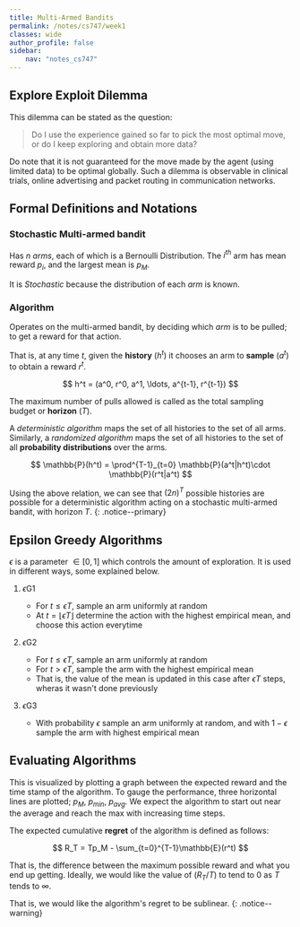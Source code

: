 ```yaml
---
title: Multi-Armed Bandits
permalink: /notes/cs747/week1
classes: wide
author_profile: false
sidebar:
    nav: "notes_cs747"
---
```

<script type="text/javascript" src="https://code.jquery.com/jquery-1.7.1.min.js"></script>

<script type="text/x-mathjax-config">
  MathJax.Hub.Config({
    tex2jax: {
      inlineMath: [ ['$','$'], ["\\(","\\)"] ],
      processEscapes: true
    }
  });
</script>
<script type="text/javascript" async src="https://cdnjs.cloudflare.com/ajax/libs/mathjax/2.7.5/latest.js?config=TeX-MML-AM_CHTML" async></script>


<!-- Notes Begin from here -->

## Explore Exploit Dilemma

This dilemma can be stated as the question:

> Do I use the experience gained so far to pick the most optimal move, or do I keep exploring and obtain more data?

Do note that it is not guaranteed for the move made by the agent (using limited data) to be optimal globally. Such a dilemma is observable in clinical trials, online advertising and packet routing in communication networks.

## Formal Definitions and Notations

### Stochastic Multi-armed bandit

Has $n$ *arms*, each of which is a Bernoulli Distribution. The $i^{th}$ arm has mean reward $p_i$, and the largest mean is $p_M$.

It is *Stochastic* because the distribution of each *arm* is known.

### Algorithm

Operates on the multi-armed bandit, by deciding which *arm* is to be pulled; to get a reward for that action.

That is, at any time $t$, given the **history** ($h^t$) it chooses an arm to **sample** ($a^t$) to obtain a reward $r^t$.

<div style="text-align: center;">
	$$ h^t = (a^0, r^0, a^1, \ldots, a^{t-1}, r^{t-1}) $$
</div>

The maximum number of pulls allowed is called as the total sampling budget or **horizon** ($T$).

A *deterministic algorithm* maps the set of all histories to the set of all arms. Similarly, a *randomized algorithm* maps the set of all histories to the set of all **probability distributions** over the arms.

<div style="text-align: center;">
	$$ \mathbb{P}(h^t) = \prod^{T-1}_{t=0} \mathbb{P}(a^t|h^t)\cdot \mathbb{P}(r^t|a^t) $$
</div>


Using the above relation, we can see that $(2n)^T$ possible histories are possible for a deterministic algorithm acting on a stochastic multi-armed bandit, with horizon $T$.
{: .notice--primary}

## Epsilon Greedy Algorithms

$\epsilon$ is a parameter $\in [0,1]$ which controls the amount of exploration. It is used in different ways, some explained below.

1. $\epsilon$G1
	- For $t \leq \epsilon T$, sample an arm uniformly at random
	- At $t = \lfloor \epsilon T \rfloor$ determine the action with the highest empirical mean, and choose this action everytime

2. $\epsilon$G2
	- For $t \leq \epsilon T$, sample an arm uniformly at random
	- For $t > \epsilon T$, sample the arm with the highest empirical mean
	- That is, the value of the mean  is updated in this case after $\epsilon T$ steps, wheras it wasn't done previously

3. $\epsilon$G3
	- With probability $\epsilon$ sample an arm uniformly at random, and with $1-\epsilon$ sample the arm with highest empirical mean

## Evaluating Algorithms

This is visualized by plotting a graph between the expected reward and the time stamp of the algorithm. To gauge the performance, three horizontal lines are plotted; $p_M$, $p_{min}$, $p_{avg}$. We expect the algorithm to start out near the average and reach the max with increasing time steps.

The expected cumulative **regret** of the algorithm is defined as follows:

<div style="text-align: center;">
	$$ R_T = Tp_M - \sum_{t=0}^{T-1}\mathbb{E}(r^t) $$
</div>

That is, the difference between the maximum possible reward and what you end up getting. Ideally, we would like the value of $(R_T/T)$ to tend to $0$ as $T$ tends to $\infty$.

That is, we would like the algorithm's regret to be sublinear.
{: .notice--warning}
